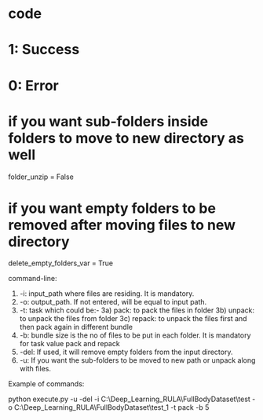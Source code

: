 # code
# 1: Success
# 0: Error

# if you want sub-folders inside folders to move to new directory as well
folder_unzip = False
# if you want empty folders to be removed after moving files to new directory
delete_empty_folders_var = True

command-line:
1. -i: input_path where files are residing.
It is mandatory.
2. -o: output_path.
If not entered, will be equal to input path.
3. -t: task which could be:-
        3a) pack: to pack the files in folder
        3b) unpack: to unpack the files from folder
        3c) repack: to unpack the files first and then pack again in different bundle
4. -b: bundle size is the no of files to be put in each folder.
It is mandatory for task value pack and repack
5. -del: If used, it will remove empty folders from the input directory.
6. -u: If you want the sub-folders to be moved to new path or unpack along with files.

Example of commands:

python execute.py -u -del -i C:\Deep_Learning_RULA\FullBodyDataset\test -o C:\Deep_Learning_RULA\FullBodyDataset\test_1 -t pack -b 5
